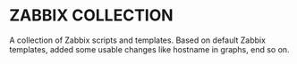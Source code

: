 # ZABBIX COLLECTION
A collection of Zabbix scripts and templates. 
Based on default Zabbix templates, added some usable changes like hostname in graphs, end so on.
